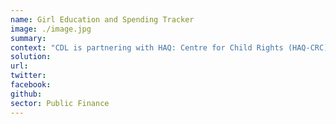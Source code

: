 ```yaml
---
name: Girl Education and Spending Tracker
image: ./image.jpg
summary: 
context: "CDL is partnering with HAQ: Centre for Child Rights (HAQ-CRC) on a project to strengthen financial accountability towards girl education in Uttar Pradesh. The project aims at monitoring the financing of education related scheme with a special focus on promoting girl education in the state. This project will serve as a tool to measure the progress towards SDG Goal 4 & 6 and will also strengthen accountability measures in public financing of education by creating a knowledge pool which will further help policy making to promote girl education."
solution: 
url:
twitter:
facebook: 
github:
sector: Public Finance
---
```

